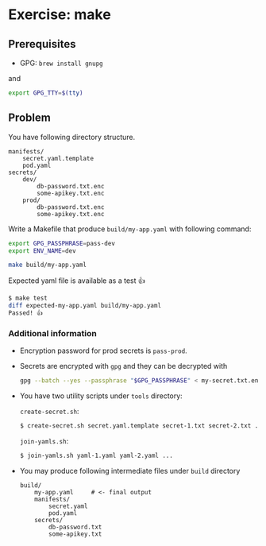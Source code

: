 
# Exercise: make

## Prerequisites

* GPG: `brew install gnupg`

and

```sh
export GPG_TTY=$(tty)
```

## Problem

You have following directory structure.

```
manifests/
    secret.yaml.template
    pod.yaml
secrets/
    dev/
        db-password.txt.enc
        some-apikey.txt.enc
    prod/
        db-password.txt.enc
        some-apikey.txt.enc
```

Write a Makefile that produce `build/my-app.yaml` with following command:

```sh
export GPG_PASSPHRASE=pass-dev
export ENV_NAME=dev
```

```sh
make build/my-app.yaml
```

Expected yaml file is available as a test 👍

```sh
$ make test
diff expected-my-app.yaml build/my-app.yaml
Passed! 👍
```

### Additional information

* Encryption password for prod secrets is `pass-prod`.
* Secrets are encrypted with `gpg` and they can be decrypted with

    ```sh
    gpg --batch --yes --passphrase "$GPG_PASSPHRASE" < my-secret.txt.enc -o my-secret.txt
    ```

* You have two utility scripts under `tools` directory:

  `create-secret.sh`:

    ```sh
    $ create-secret.sh secret.yaml.template secret-1.txt secret-2.txt ...
    ```

  `join-yamls.sh`:

    ```sh
    $ join-yamls.sh yaml-1.yaml yaml-2.yaml ...
    ```

* You may produce following intermediate files under `build` directory

    ```
    build/
        my-app.yaml     # <- final output
        manifests/
            secret.yaml
            pod.yaml
        secrets/
            db-password.txt
            some-apikey.txt
    ```
